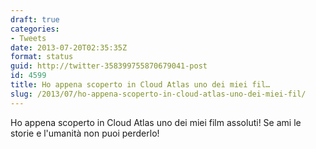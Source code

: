 ```yaml
---
draft: true
categories:
- Tweets
date: 2013-07-20T02:35:35Z
format: status
guid: http://twitter-358399755870679041-post
id: 4599
title: Ho appena scoperto in Cloud Atlas uno dei miei fil…
slug: /2013/07/ho-appena-scoperto-in-cloud-atlas-uno-dei-miei-fil/
---
```


Ho appena scoperto in Cloud Atlas uno dei miei film assoluti! Se ami le storie e l'umanità non puoi perderlo!